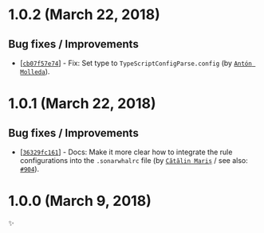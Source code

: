 # 1.0.2 (March 22, 2018)

## Bug fixes / Improvements

* [[`cb07f57e74`](https://github.com/sonarwhal/sonarwhal/commit/cb07f57e74486a731db9ab54c4bc576df05ef34f)] - Fix: Set type to `TypeScriptConfigParse.config` (by [`Antón Molleda`](https://github.com/molant)).


# 1.0.1 (March 22, 2018)

## Bug fixes / Improvements

* [[`36329fc161`](https://github.com/sonarwhal/sonarwhal/commit/36329fc161d90e8cf1b593d6fcde7262f3ceabae)] - Docs: Make it more clear how to integrate the rule configurations into the `.sonarwhalrc` file (by [`Cătălin Mariș`](https://github.com/alrra) / see also: [`#904`](https://github.com/sonarwhal/sonarwhal/issues/904)).


# 1.0.0 (March 9, 2018)

✨
